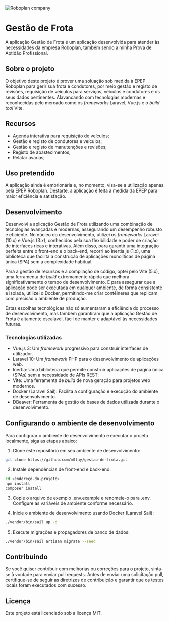 ![Roboplan company](https://img.interempresas.net/fotos/3353727.jpeg)

# Gestão de Frota

A aplicação Gestão de Frota é um aplicação desenvolvida para atender às necessidades da empresa Roboplan, também sendo a minha Prova de Aptidão Profissional.

## Sobre o projeto

O objetivo deste projeto é prover uma soluação sob medida à EPEP Roboplan para gerir sua frota e condutores, por meio gestão e registo de revisões, requisição de veículos para serviços, veículos e condutores e os seus dados pertinentes. Alavancando com tecnologias modernas e reconhecidas pelo mercado como os _frameworks_ Laravel, Vue.js e o _build tool_ Vite.

## Recursos

- Agenda interativa para requisição de veículos;
- Gestão e registo de condutores e veículos;
- Gestão e registo de manutenções e revisões;
- Registo de abastecimentos;
- Relatar avarias;

## Uso pretendido

A aplicação ainda é embrionária e, no momento, visa-se a utilização apenas pela EPEP Roboplan. Destarte, a aplicação é feita à medida da EPEP para maior eficiência e satisfação.

## Desenvolvimento

Desenvolvi a aplicação Gestão de Frota utilizando uma combinação de tecnologias avançadas e modernas, assegurando um desempenho robusto e eficiente. No núcleo do desenvolvimento, utilizei os _frameworks_ Laravel (10.x) e Vue.js (3.x), conhecidos pela sua flexibilidade e poder de criação de interfaces ricas e interativas. Além disso, para garantir uma integração perfeita entre o front-end e o back-end, recorri ao Inertia.js (1.x), uma biblioteca que facilita a construção de aplicações monolíticas de página única (SPA) sem a complexidade habitual.

Para a gestão de recursos e a compilação de código, optei pelo Vite (5.x), uma ferramenta de _build_ extremamente rápida que melhora significativamente o tempo de desenvolvimento. E para assegurar que a aplicação pode ser executada em qualquer ambiente, de forma consistente e isolada, utilizei o Docker, permitindo-me criar contêineres que replicam com precisão o ambiente de produção.

Estas escolhas tecnológicas não só aumentaram a eficiência do processo de desenvolvimento, mas também garantiram que a aplicação Gestão de Frota é altamente escalável, fácil de manter e adaptável às necessidades futuras.

### Tecnologias utilizadas

- Vue.js 3: Um _framework_ progressivo para construir interfaces de utilizador.
- Laravel 10: Um _framework_ PHP para o desenvolvimento de aplicações web.
- Inertia: Uma biblioteca que permite construir aplicações de página única (SPAs) sem a necessidade de APIs REST.
- Vite: Uma ferramenta de _build_ de nova geração para projetos web modernos.
- Docker (Laravel Sail): Facilita a configuração e execução do ambiente de desenvolvimento.
- DBeaver: Ferramenta de gestão de bases de dados utilizada durante o desenvolvimento.

## Configurando o ambiente de desenvolvimento

Para configurar o ambiente de desenvolvimento e executar o projeto localmente, siga as etapas abaixo:

1. Clone este repositório em seu ambiente de desenvolvimento:
   
```bash
git clone https://github.com/m0tay/gestao-de-frota.git
```

2. Instale dependências de front-end e back-end:
   
```bash
cd <endereço-do-projeto>
npm install
composer install
```

3. Copie o arquivo de exemplo .env.example e renomeie-o para .env. Configure as variáveis ​​de ambiente conforme necessário.

4. Inicie o ambiente de desenvolvimento usando Docker (Laravel Sail):

```bash
./vendor/bin/sail up -d
```

5. Execute migrações e propagadores de banco de dados:
```bash
./vendor/bin/sail artisan migrate --seed
```

## Contribuindo
Se você quiser contribuir com melhorias ou correções para o projeto, sinta-se à vontade para enviar pull requests. Antes de enviar uma solicitação pull, certifique-se de seguir as diretrizes de contribuição e garantir que os testes locais foram executados com sucesso.

## Licença
Este projeto está licenciado sob a licença MIT.
